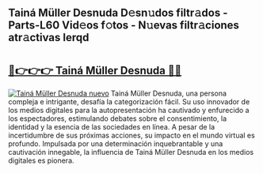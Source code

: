 ## Tainá Müller Desnuda D𝚎sn𝚞dos filtr𝚊dos - Parts-L60 Vid𝚎os f𝚘tos - N𝚞evas filtr𝚊ciones atr𝚊ctivas lerqd

# <h2><a href="http://mb47qu.tromn.icu/?c=Tain%c3%a1+M%c3%bcller+Desnuda">🔗👉👉👉 Tainá Müller Desnuda 🔗🔗</a></h2>

[![Tainá Müller Desnuda nuevo](https://i.imgur.com/pEAQMta.gif)](http://mb47qu.tromn.icu/?c=Tain%c3%a1+M%c3%bcller+Desnuda)
Tainá Müller Desnuda, una persona compleja e intrigante, desafía la categorización fácil. Su uso innovador de los medios digitales para la autopresentación ha cautivado y enfurecido a los espectadores, estimulando debates sobre el consentimiento, la identidad y la esencia de las sociedades en línea. A pesar de la incertidumbre de sus próximas acciones, su impacto en el mundo virtual es profundo. Impulsada por una determinación inquebrantable y una cautivación innegable, la influencia de Tainá Müller Desnuda en los medios digitales es pionera.
